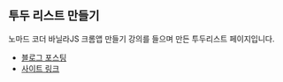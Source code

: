 ## 투두 리스트 만들기

노마드 코더 바닐라JS 크롬앱 만들기 강의를 들으며 만든 투두리스트 페이지입니다.
- [블로그 포스팅](https://velog.io/@rayong/TO-DO-LIST-%EB%85%B8%EB%A7%88%EB%93%9C%EC%BD%94%EB%8D%94-%EB%B0%94%EB%8B%90%EB%9D%BCJS%ED%81%AC%EB%A1%AC%EC%95%B1%EB%A7%8C%EB%93%A4%EA%B8%B0)
- [사이트 링크](https://contextand.github.io/NotToDoList/)
